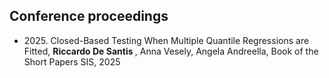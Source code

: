 ## Conference proceedings

<ul style="margin:0 0 5px;">
  <li><autocolor>2025. Closed-Based Testing When Multiple Quantile Regressions are Fitted, <strong>Riccardo De Santis </strong>, Anna Vesely, Angela Andreella, Book of the Short Papers SIS, 2025</autocolor></li>
</ul>

